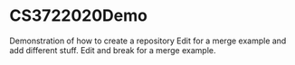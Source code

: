 # CS3722020Demo
Demonstration of how to create a repository
Edit for a merge example and add different stuff.
Edit and break for a merge example.
